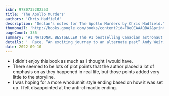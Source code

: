 ```yaml
---
isbn: 9780735282353
title: 'The Apollo Murders'
authors: 'Chris Hadfield'
description: "Declan's notes for The Apollo Murders by Chris Hadfield."
thumbnail: 'http://books.google.com/books/content?id=F8eOEAAAQBAJ&printsec=frontcover&img=1&zoom=5&source=gbs_api'
pageCount: 336
summary: '#1 NATIONAL BESTSELLER The #1 bestselling Canadian astronaut Chris Hadfield is back with an exceptional Cold War thriller from the dark heart of the Space'
details: '  Race. “An exciting journey to an alternate past” Andy Weir, author of The Martian “Nail-biting” James Cameron, writer and director of Avatar and Titanic “Not to be missed” Frederick Forsyth, author of The Day of the Jackal “Explosive” Gregg Hurwitz, author of Orphan X “Exciting, authentic” Linwood Barclay, author of Find You First 1973. A final, top-secret mission to the Moon. Three astronauts in a tiny module, a quarter of a million miles from home. A quarter of a million miles from help. As Russian and American crews sprint for a secret bounty hidden away on the lunar surface, old rivalries blossom and the political stakes are stretched to breaking point back on Earth. Houston flight controller Kazimieras “Kaz” Zemeckis must do all he can to keep the NASA crew together, while staying one step ahead of his Soviet rivals. But not everyone on board Apollo 18 is quite who they appear to be. Full of the fascinating technical detail that fans of The Martian loved, and reminiscent of the thrilling claustrophobia, twists and tension of The Hunt for Red October, The Apollo Murders puts you right there in the moment. Experience the fierce G-forces of launch, the frozen loneliness of Space and the fear of holding on to the outside of a spacecraft orbiting the Earth at 17,000 miles per hour, as told by a former Commander of the International Space Station who has done all of those things in real life. Strap in and count down for the ride of a lifetime.'
date: 2022-09-10
---
```


- I didn't enjoy this book as much as I thought I would have.
- There seemed to be lots of plot points that the author placed a lot of emphasis on as they happened in real life, but those points added very little to the storyline.
- I was hoping for a more whodunnit style ending based on how it was set up. I felt disappointed at the anti-climactic ending.
